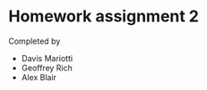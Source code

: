 Homework assignment 2
=====================

Completed by
+ Davis Mariotti
+ Geoffrey Rich
+ Alex Blair

